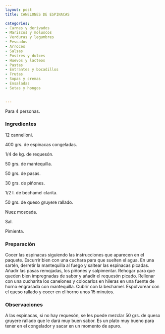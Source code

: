 ```yaml
---
layout: post
title: CANELONES DE ESPINACAS

categories:
- Carnes y derivados
- Mariscos y moluscos
- Verduras y legumbres
- Pescados
- Arroces
- Salsas
- Postres y dulces
- Huevos y lacteos
- Pastas
- Entrantes y bocadillos
- Frutas
- Sopas y cremas
- Ensaladas
- Setas y hongos
 

---
```


Para 4 personas.

<h3>Ingredientes</h3>

12 cannelloni.

400 grs. de espinacas congeladas.

1/4 de kg. de requesón.

50 grs. de mantequilla.

50 grs. de pasas.

30 grs. de piñones.

1/2 l. de bechamel clarita.

50 grs. de queso gruyere rallado.

Nuez moscada.

Sal.

Pimienta.

<h3>Preparación</h3>

Cocer las espinacas siguiendo las instrucciones que aparecen en el paquete. Escurrir bien con una cuchara para que suelten el agua. En una sartén, derretir la mantequilla al fuego y saltear las espinacas picadas. Añadir las pasas remojadas, los piñones y salpimentar. Rehogar para que queden bien impregnadas de sabor y añadir el requesón picado. Rellenar con una cucharita los canelones y colocarlos en hileras en una fuente de horno engrasada con mantequilla. Cubrir con la bechamel. Espolvorear con el queso rallado y cocer en el horno unos 15 minutos.

<h3>Observaciones</h3>

A las espinacas, si no hay requesón, se les puede mezclar 50 grs. de queso gruyere rallado que le dará muy buen sabor. Es un plato muy bueno para tener en el congelador y sacar en un momento de apuro.


